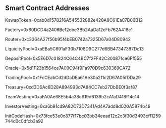 ## Smart Contract Addresses

KswapToken=0xab0d1578216A545532882e420A8C61Ea07B00B12

Factory=0x60DCD4a2406Be12dbe3Bb2AaDa12cFb762A418c1

Router=0xc3364A27f56b95f4bEB0742a7325D67a04D80942

LiquidityPool=0xaEBa5C691aF30b7108D9C277d6BB47347387Dc13

DepositPool=0x5E6D7c01824C64C4BC7f2FF42C300871ce6Ff555

Oracle=0x5d1F23b1564ce7A00C94f9Fa970D9c630369CA72

TradingPool=0x1FcCEabCd2dDaDEa61Ae30a2f1c2D67A05fDDa29

Treasury=0xd3D6Ac6D28A894993d7A84CC7eb27DbBE0f3af87

TeamVesting=0xaFA0Ae68E5b4a38c619d6139b2cA1aD418f14c14

InvestorVesting=0xa6b91cd9A82C73D7341Ad4A7add8d020A5874b49

InitCodeHash=0x73fce53e0c877f17bc03bb34eead12c2c3f30d3493cff1259744d0c0dfcb3a92
